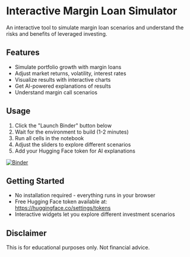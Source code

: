 # Interactive Margin Loan Simulator

An interactive tool to simulate margin loan scenarios and understand the risks and benefits of leveraged investing.

## Features
- Simulate portfolio growth with margin loans
- Adjust market returns, volatility, interest rates
- Visualize results with interactive charts  
- Get AI-powered explanations of results
- Understand margin call scenarios

## Usage
1. Click the "Launch Binder" button below
2. Wait for the environment to build (1-2 minutes)
3. Run all cells in the notebook
4. Adjust the sliders to explore different scenarios
5. Add your Hugging Face token for AI explanations

[![Binder](https://mybinder.org/badge_logo.svg)](https://mybinder.org/v2/gh/adamcseresznye/margin-loan-simulator/HEAD?urlpath=%2Fdoc%2Ftree%2Fmargin_loan_simulator.ipynb)

## Getting Started
- No installation required - everything runs in your browser
- Free Hugging Face token available at: https://huggingface.co/settings/tokens
- Interactive widgets let you explore different investment scenarios

## Disclaimer
This is for educational purposes only. Not financial advice.
